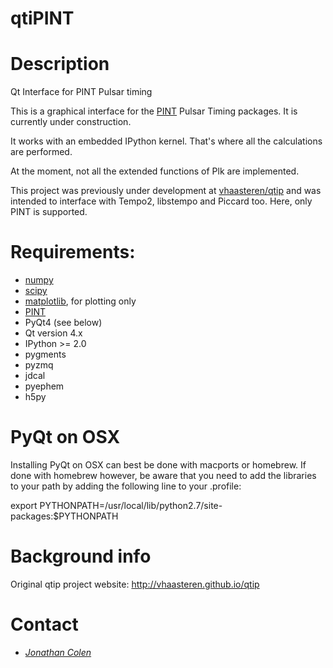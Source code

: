 qtiPINT
====

Description
===========

Qt Interface for PINT Pulsar timing

This is a graphical interface for the [PINT](https://github.com/NANOGrav/PINT/) Pulsar Timing packages. It is currently under construction.

It works with an embedded IPython kernel. That's where all the calculations are performed.

At the moment, not all the extended functions of Plk are implemented.

This project was previously under development at [vhaasteren/qtip](https://github.com/vhaasteren/qtip/) and was intended to interface with Tempo2, libstempo and Piccard too. Here, only PINT is supported.

Requirements:
=============

 * [numpy](http://numpy.scipy.org)
 * [scipy](http://numpy.scipy.org)
 * [matplotlib](http://matplotlib.org), for plotting only
 * [PINT](https://github.com/NANOGrav/PINT/)
 * PyQt4 (see below)
 * Qt version 4.x
 * IPython >= 2.0
 * pygments
 * pyzmq
 * jdcal
 * pyephem
 * h5py

PyQt on OSX
===========
Installing PyQt on OSX can best be done with macports or homebrew. If done with homebrew however, be aware that you need to add the libraries to your path by adding the following line to your .profile:

export PYTHONPATH=/usr/local/lib/python2.7/site-packages:$PYTHONPATH


Background info
===============
Original qtip project website: http://vhaasteren.github.io/qtip

Contact
=======
 * [_Jonathan Colen_](mailto:jcolen19@gmail.com)

